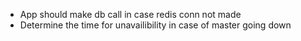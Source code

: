 - App should make db call in case redis conn not made
- Determine the time for unavailibility in case of master going down
